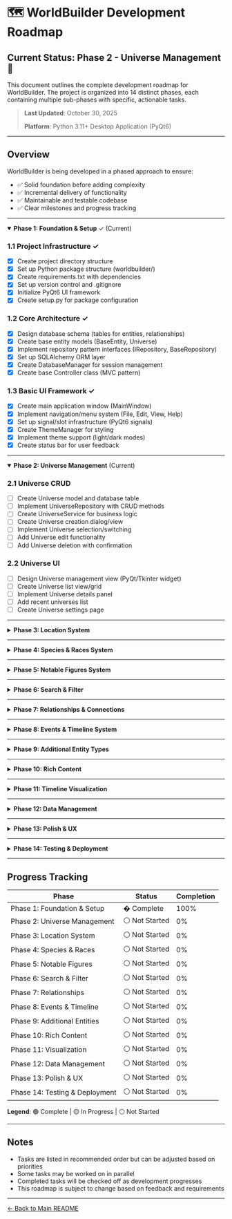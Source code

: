 # 🗺️ WorldBuilder Development Roadmap

## Current Status: **Phase 2 - Universe Management** 🚀

This document outlines the complete development roadmap for WorldBuilder. The project is organized into 14 distinct phases, each containing multiple sub-phases with specific, actionable tasks.

> **Last Updated**: October 30, 2025
> 
> **Platform**: Python 3.11+ Desktop Application (PyQt6)

---

## Overview

WorldBuilder is being developed in a phased approach to ensure:
- ✅ Solid foundation before adding complexity
- ✅ Incremental delivery of functionality
- ✅ Maintainable and testable codebase
- ✅ Clear milestones and progress tracking

---

<details open>
<summary><b>Phase 1: Foundation & Setup</b> ✓ (Current)</summary>

### 1.1 Project Infrastructure ✓
- [x] Create project directory structure
- [x] Set up Python package structure (worldbuilder/)
- [x] Create requirements.txt with dependencies
- [x] Set up version control and .gitignore
- [x] Initialize PyQt6 UI framework
- [x] Create setup.py for package configuration

### 1.2 Core Architecture ✓
- [x] Design database schema (tables for entities, relationships)
- [x] Create base entity models (BaseEntity, Universe)
- [x] Implement repository pattern interfaces (IRepository, BaseRepository)
- [x] Set up SQLAlchemy ORM layer
- [x] Create DatabaseManager for session management
- [x] Create base Controller class (MVC pattern)

### 1.3 Basic UI Framework ✓
- [x] Create main application window (MainWindow)
- [x] Implement navigation/menu system (File, Edit, View, Help)
- [x] Set up signal/slot infrastructure (PyQt6 signals)
- [x] Create ThemeManager for styling
- [x] Implement theme support (light/dark modes)
- [x] Create status bar for user feedback

</details>

---

<details open>
<summary><b>Phase 2: Universe Management</b> (Current)</summary>

### 2.1 Universe CRUD
- [ ] Create Universe model and database table
- [ ] Implement UniverseRepository with CRUD methods
- [ ] Create UniverseService for business logic
- [ ] Create Universe creation dialog/view
- [ ] Implement Universe selection/switching
- [ ] Add Universe edit functionality
- [ ] Add Universe deletion with confirmation

### 2.2 Universe UI
- [ ] Design Universe management view (PyQt/Tkinter widget)
- [ ] Create Universe list view/grid
- [ ] Implement Universe details panel
- [ ] Add recent universes list
- [ ] Create Universe settings page

</details>

---

<details>
<summary><b>Phase 3: Location System</b></summary>

### 3.1 Location Data Layer
- [ ] Create Location model with parent reference
- [ ] Design location hierarchy database schema (self-referencing)
- [ ] Implement LocationRepository with hierarchy methods
- [ ] Create LocationService for business logic
- [ ] Add location parent-child relationship methods
- [ ] Create location type enumeration (Continent, Region, City, Building, etc.)

### 3.2 Location CRUD Operations
- [ ] Implement Create Location functionality
- [ ] Implement Read/View Location details
- [ ] Implement Update Location functionality
- [ ] Implement Delete Location (with cascade options)
- [ ] Add location parent selection/assignment

### 3.3 Location UI
- [ ] Create Location list view
- [ ] Design Location detail editor dialog
- [ ] Implement hierarchical tree widget for locations
- [ ] Add location type selector
- [ ] Create location parent picker
- [ ] Implement location breadcrumb navigation
- [ ] Add expand/collapse tree functionality

</details>

---

<details>
<summary><b>Phase 4: Species & Races System</b></summary>

### 4.1 Species Data Layer
- [ ] Create Species/Race model
- [ ] Implement species type classification (sentient, non-sentient, magical, etc.)
- [ ] Add species attributes (physical traits, average lifespan, size, etc.) as JSON
- [ ] Create species abilities and special characteristics
- [ ] Implement SpeciesRepository with query methods
- [ ] Create SpeciesService for business logic
- [ ] Add default "Human" species to new universes

### 4.2 Species CRUD Operations
- [ ] Implement Create Species functionality
- [ ] Implement Read/View Species details
- [ ] Implement Update Species functionality
- [ ] Implement Delete Species functionality (with safeguards)
- [ ] Add species templates (common fantasy/sci-fi races)

### 4.3 Species UI
- [ ] Create Species list view (table/grid)
- [ ] Design Species detail editor dialog
- [ ] Add species trait/attribute editor
- [ ] Implement species image/illustration support
- [ ] Create species comparison view

</details>

---

<details>
<summary><b>Phase 5: Notable Figures System</b></summary>

### 5.1 Figure Data Layer
- [ ] Create Notable Figure model
- [ ] Add species assignment field (defaults to Human)
- [ ] Implement NotableFigureRepository with query methods
- [ ] Create NotableFigureService for business logic
- [ ] Add figure-location relationships
- [ ] Create figure attribute fields (age, occupation, etc.)
- [ ] Implement species-specific attributes for figures

### 5.2 Figure CRUD Operations
- [ ] Implement Create Figure functionality
- [ ] Implement Read/View Figure details
- [ ] Implement Update Figure functionality
- [ ] Implement Delete Figure functionality
- [ ] Add figure image/portrait support
- [ ] Add species selection/assignment during figure creation

### 5.3 Figure UI
- [ ] Create Figure list view (table/grid/card view)
- [ ] Design Figure detail editor dialog
- [ ] Add species indicator/badge in figure lists
- [ ] Implement Figure search/filter (including by species)
- [ ] Add Figure card/tile view option
- [ ] Create Figure relationship visualizer widget
- [ ] Add species-specific field display based on assigned species

</details>

---

<details>
<summary><b>Phase 6: Search & Filter</b></summary>

### 6.1 Basic Search
- [ ] Implement global text search across entities
- [ ] Create search results view widget
- [ ] Add search by entity type filter
- [ ] Implement search highlighting in results
- [ ] Create SearchService for query logic

### 6.2 Advanced Filtering
- [ ] Create filter panel UI widget
- [ ] Implement filter by tags
- [ ] Add filter by location
- [ ] Add filter by species/race
- [ ] Add filter by date/timeline
- [ ] Implement saved filter presets (stored in database)

</details>

---

<details>
<summary><b>Phase 7: Relationships & Connections</b></summary>

### 7.1 Relationship Data
- [ ] Create Relationship model
- [ ] Design relationship type system (enum)
- [ ] Implement RelationshipRepository
- [ ] Create RelationshipService for business logic
- [ ] Add bidirectional relationship support
- [ ] Create relationship strength/type properties

### 7.2 Relationship UI
- [ ] Create relationship editor dialog
- [ ] Implement relationship list view widget
- [ ] Add quick relationship creation UI
- [ ] Design relationship graph visualization widget
- [ ] Implement relationship filtering

</details>

---

<details>
<summary><b>Phase 8: Events & Timeline System</b></summary>

### 8.1 Event Data Model
- [ ] Create Event model with flexible date/time structure
- [ ] Implement date precision levels (exact, year-only, approximate, relative)
- [ ] Add event duration support (instant vs. span of time)
- [ ] Create event type/category system (enum)
- [ ] Implement event importance/significance levels
- [ ] Add event-entity relationship support (figures, locations, organizations)

### 8.2 Event CRUD Operations
- [ ] Implement Create Event functionality
- [ ] Implement Read/View Event details
- [ ] Implement Update Event functionality
- [ ] Implement Delete Event functionality
- [ ] Add event duplication feature
- [ ] Create event templates for common event types
- [ ] Create EventService for business logic

### 8.3 Timeline Management
- [ ] Create Timeline model (multiple timelines per universe)
- [ ] Implement custom timeline creation (e.g., "Main History", "Character A's Story", "War Timeline")
- [ ] Add event-to-timeline assignment (events can exist on multiple timelines)
- [ ] Implement timeline filtering and grouping
- [ ] Create timeline era/period definitions
- [ ] Add timeline merging and comparison features

### 8.4 Event UI
- [ ] Design Event list view with sorting/filtering
- [ ] Create Event detail editor dialog
- [ ] Implement quick event creation dialog
- [ ] Add event date picker widget with precision options
- [ ] Create event-entity linking interface
- [ ] Implement event search with date range filters

</details>

---

<details>
<summary><b>Phase 9: Additional Entity Types</b></summary>

### 9.1 Organizations System
- [ ] Create Organization model
- [ ] Implement OrganizationRepository
- [ ] Create OrganizationService for business logic
- [ ] Create Organization CRUD operations
- [ ] Design Organization detail view dialog
- [ ] Add member/figure relationships

### 9.2 Artifacts & Lore
- [ ] Create Artifact model
- [ ] Create Lore/Mythology model with LoreType enum
- [ ] Implement respective repositories
- [ ] Create services for business logic
- [ ] Create CRUD operations for each
- [ ] Design detail view dialogs

</details>

---

<details>
<summary><b>Phase 10: Rich Content</b></summary>

### 10.1 Rich Text Editor
- [ ] Integrate rich text editor widget (QTextEdit with formatting or third-party)
- [ ] Implement formatting toolbar (bold, italic, underline, etc.)
- [ ] Add markdown parsing/rendering
- [ ] Implement inline image support
- [ ] Add spell check functionality

### 10.2 Media Management
- [ ] Create media storage system (filesystem-based in universe directory)
- [ ] Implement image upload/attachment dialog
- [ ] Add image gallery view widget
- [ ] Create media library browser
- [ ] Implement media compression/optimization on upload

</details>

---

<details>
<summary><b>Phase 11: Timeline Visualization</b></summary>

### 11.1 Timeline View Component
- [ ] Create interactive timeline widget (canvas-based or using matplotlib)
- [ ] Implement event plotting with visual markers
- [ ] Add timeline zoom/pan controls (from millennia to days)
- [ ] Create swimlane view for multiple timelines
- [ ] Implement era/period background shading
- [ ] Add "now" marker for current story point

### 11.2 Timeline Interaction
- [ ] Implement click-to-view event details
- [ ] Add drag-and-drop event repositioning
- [ ] Create event clustering for dense time periods
- [ ] Implement timeline filtering by entity/type
- [ ] Add timeline bookmarks and navigation
- [ ] Create timeline snapshot/versioning

### 11.3 Timeline Display Modes
- [ ] Implement linear timeline view
- [ ] Create branching timeline view (alternate timelines/what-ifs)
- [ ] Add calendar view mode
- [ ] Create list view with chronological sorting
- [ ] Implement relative timeline (event-to-event relationships)
- [ ] Add timeline export (image, PDF, HTML)

### 11.4 Date & Time System
- [ ] Create custom calendar system support
- [ ] Implement date conversion between calendar systems
- [ ] Add support for fictional calendars (custom months, days, years)
- [ ] Create date calculator (time between events)
- [ ] Implement recurring events support
- [ ] Add age calculation for figures based on event dates

### 11.5 Relationship Graphs
- [ ] Implement graph visualization library (networkx + matplotlib/pyvis)
- [ ] Create entity relationship graph view widget
- [ ] Add graph layout algorithms
- [ ] Implement interactive node selection
- [ ] Add graph filtering and focusing

</details>

---

<details>
<summary><b>Phase 12: Data Management</b></summary>

### 12.1 Import/Export
- [ ] Design export format (JSON or custom binary format)
- [ ] Implement full universe export service
- [ ] Implement selective entity export
- [ ] Create import functionality with validation
- [ ] Add export templates support

### 12.2 Backup & Restore
- [ ] Implement automatic backup system (scheduled background task)
- [ ] Create manual backup functionality
- [ ] Design restore wizard dialog
- [ ] Add backup scheduling configuration
- [ ] Implement backup compression (ZIP)

</details>

---

<details>
<summary><b>Phase 13: Polish & UX</b></summary>

### 13.1 User Preferences
- [ ] Create settings/preferences dialog
- [ ] Implement theme selection (light/dark mode)
- [ ] Add UI customization options
- [ ] Create keyboard shortcut configuration UI
- [ ] Implement auto-save preferences to config file

### 13.2 Performance & Optimization
- [ ] Implement lazy loading for large datasets
- [ ] Add entity caching system (in-memory)
- [ ] Optimize database queries (indexing, eager loading)
- [ ] Implement virtual scrolling for large lists
- [ ] Add loading indicators and progress bars

### 13.3 Help & Documentation
- [ ] Create in-app help system (help browser widget)
- [ ] Write user guide documentation
- [ ] Add tooltips throughout UI
- [ ] Create getting started wizard
- [ ] Record tutorial videos (optional)

</details>

---

<details>
<summary><b>Phase 14: Testing & Deployment</b></summary>

### 14.1 Testing
- [ ] Write unit tests for core services and repositories (pytest)
- [ ] Create integration tests with SQLite test database
- [ ] Perform UI/UX testing (manual)
- [ ] Conduct performance testing (large datasets)
- [ ] Fix all identified bugs

### 14.2 Deployment
- [ ] Create executable package (PyInstaller/py2exe)
- [ ] Set up auto-update mechanism (optional)
- [ ] Prepare deployment documentation
- [ ] Create release notes
- [ ] Publish initial release (GitHub Releases)

</details>

---

## Progress Tracking

| Phase | Status | Completion |
|-------|--------|------------|
| Phase 1: Foundation & Setup | � Complete | 100% |
| Phase 2: Universe Management | ⚪ Not Started | 0% |
| Phase 3: Location System | ⚪ Not Started | 0% |
| Phase 4: Species & Races | ⚪ Not Started | 0% |
| Phase 5: Notable Figures | ⚪ Not Started | 0% |
| Phase 6: Search & Filter | ⚪ Not Started | 0% |
| Phase 7: Relationships | ⚪ Not Started | 0% |
| Phase 8: Events & Timeline | ⚪ Not Started | 0% |
| Phase 9: Additional Entities | ⚪ Not Started | 0% |
| Phase 10: Rich Content | ⚪ Not Started | 0% |
| Phase 11: Visualization | ⚪ Not Started | 0% |
| Phase 12: Data Management | ⚪ Not Started | 0% |
| Phase 13: Polish & UX | ⚪ Not Started | 0% |
| Phase 14: Testing & Deployment | ⚪ Not Started | 0% |

**Legend**: 🟢 Complete | 🟡 In Progress | ⚪ Not Started

---

## Notes

- Tasks are listed in recommended order but can be adjusted based on priorities
- Some tasks may be worked on in parallel
- Completed tasks will be checked off as development progresses
- This roadmap is subject to change based on feedback and requirements

---

[← Back to Main README](README.md)
